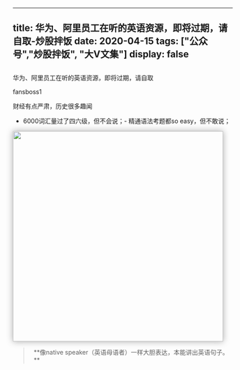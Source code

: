 
---
title:   华为、阿里员工在听的英语资源，即将过期，请自取-炒股拌饭
date: 2020-04-15
tags: ["公众号","炒股拌饭", "大V文集"]
display: false
---


## 



华为、阿里员工在听的英语资源，即将过期，请自取




fansboss1




财经有点严肃，历史很多趣闻





- 6000词汇量过了四六级，但不会说；- 精通语法考题都so easy，但不敢说；
<img class="rich_pages" data-cropselx1="0" data-cropselx2="566" data-cropsely1="0" data-cropsely2="349" data-ratio="0.6175925925925926" data-s="300,640" data-type="jpeg" data-w="1080" src="https://mmbiz.qpic.cn/mmbiz_jpg/8xzRRIia75licI13lTFKC1HA8y7Np23Waia6zicWS1lJdeLHmesmc3lyG5kTyJvOl1ibBOZceic376VicUjcPF9ry9jFQ/640?wx_fmt=jpeg" style="box-shadow: rgb(170, 170, 170) 0px 0px 14px 0px;box-sizing: border-box !important;word-wrap: break-word !important;width: 482px !important;visibility: visible !important;"/>



> <section style="max-width: 100%;box-sizing: border-box !important;word-wrap: break-word !important;overflow-wrap: break-word !important;"><section style="margin-right: 8px;margin-left: 8px;max-width: 100%;min-height: 1em;text-align: left;box-sizing: border-box !important;word-wrap: break-word !important;overflow-wrap: break-word !important;">**像native speaker（英语母语者）一样大胆表达，本能讲出英语句子。**</section></section>










